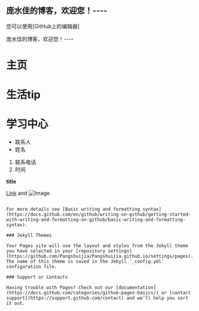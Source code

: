 ## 庞水佳的博客，欢迎您！----


您可以使用[GitHub上的编辑器]

庞水佳的博客，欢迎您！----

# 主页
# 生活tip
# 学习中心
- 联系人
- 姓名

1. 联系电话
2. 时间

**title** 

[Link](url) and ![Image](src)
```

For more details see [Basic writing and formatting syntax](https://docs.github.com/en/github/writing-on-github/getting-started-with-writing-and-formatting-on-github/basic-writing-and-formatting-syntax).

### Jekyll Themes

Your Pages site will use the layout and styles from the Jekyll theme you have selected in your [repository settings](https://github.com/Pangshuijia/Pangshuijia.github.io/settings/pages). The name of this theme is saved in the Jekyll `_config.yml` configuration file.

### Support or Contactv

Having trouble with Pages? Check out our [documentation](https://docs.github.com/categories/github-pages-basics/) or [contact support](https://support.github.com/contact) and we’ll help you sort it out.
